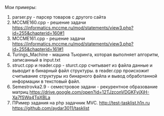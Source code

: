 Мои примеры:
  1. parser.py - парсер товаров с другого сайта
  2. MCCME160.cpp - решение задачи https://informatics.mccme.ru/mod/statements/view3.php?id=255&chapterid=160#1
  3. MCCME161.cpp - решение задачи https://informatics.mccme.ru/mod/statements/view3.php?id=255&chapterid=161#1
  4. Turings_Machine - машина Тьюринга, которая выполняет алгоритм, записанный в input.txt
  5. struct.cpp и reader.cpp - sturct.cpp считывает из файла данные и выводит в бинарный файл структуры. в reader.cpp происхожит считывание структуры из бинарного файла и вывод обработанной информации в текстовый файл.
  6. Semestrovka2.9 - семестровое задани - рекурентное образование матриц https://drive.google.com/open?id=12TJzconVDGKFvjXjH-Xa7fSWq4TqXBLa
7. ПРимер задания на php задачник MVC. http://test-tasklist.h1n.ru
https://github.com/aydar3011/tasklist
